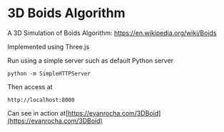 # 3D Boids Algorithm
A 3D Simulation of Boids Algorithm: https://en.wikipedia.org/wiki/Boids

Implemented using Three.js

Run using a simple server such as default Python server
```
python -m SimpleHTTPServer
```

Then access at
```
http://localhost:8000
```

Can see in action at[https://evanrocha.com/3DBoid](https://evanrocha.com/3DBoid)
